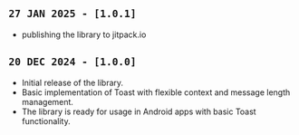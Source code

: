 ## `27 JAN 2025 - [1.0.1]`

- publishing the library to jitpack.io

## `20 DEC 2024 - [1.0.0]`

- Initial release of the library.
- Basic implementation of Toast with flexible context and message length management.
- The library is ready for usage in Android apps with basic Toast functionality.
